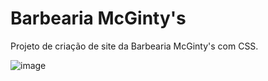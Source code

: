 # Barbearia McGinty's
Projeto de criação de site da Barbearia McGinty's com CSS.

![image](https://user-images.githubusercontent.com/66333662/178838635-c0301fc2-97c9-4a83-9b31-08219bbe9149.png)
